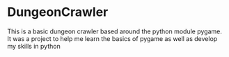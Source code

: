 # DungeonCrawler
This is a basic dungeon crawler based around the python module pygame. It was a project to help me learn the basics of pygame as well as develop my skills in python
